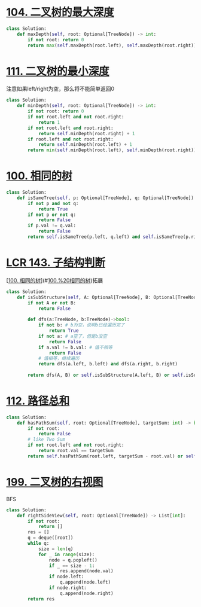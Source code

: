 # [104. 二叉树的最大深度](https://leetcode.cn/problems/maximum-depth-of-binary-tree/)
```python
class Solution:
    def maxDepth(self, root: Optional[TreeNode]) -> int:
        if not root: return 0
        return max(self.maxDepth(root.left), self.maxDepth(root.right)) + 1
```
# [111. 二叉树的最小深度](https://leetcode.cn/problems/minimum-depth-of-binary-tree/)
注意如果left/right为空，那么将不能简单返回0
```python
class Solution:
    def minDepth(self, root: Optional[TreeNode]) -> int:
        if not root: return 0
        if not root.left and not root.right:
            return 1
        if not root.left and root.right:
            return self.minDepth(root.right) + 1
        if root.left and not root.right:
            return self.minDepth(root.left) + 1
        return min(self.minDepth(root.left), self.minDepth(root.right)) + 1
```
# [100. 相同的树](https://leetcode.cn/problems/same-tree/)
```python
class Solution:
    def isSameTree(self, p: Optional[TreeNode], q: Optional[TreeNode]) -> bool:
        if not p and not q:
            return True
        if not p or not q:
            return False
        if p.val != q.val:
            return False
        return self.isSameTree(p.left, q.left) and self.isSameTree(p.right, q.right)
```
# [LCR 143. 子结构判断](https://leetcode.cn/problems/shu-de-zi-jie-gou-lcof/)
[[100. 相同的树](https://leetcode.cn/problems/same-tree/)](#[100.%20相同的树](https%20//leetcode.cn/problems/same-tree/))拓展
```python
class Solution:
    def isSubStructure(self, A: Optional[TreeNode], B: Optional[TreeNode]) -> bool:
        if not A or not B:
            return False
        
        def dfs(a:TreeNode, b:TreeNode)->bool:
            if not b: # b为空，说明b已经遍历完了
                return True
            if not a: # a空了，但是b没空
                return False
            if a.val != b.val: # 值不相等
                return False
            # 值相等，继续遍历
            return dfs(a.left, b.left) and dfs(a.right, b.right)
        
        return dfs(A, B) or self.isSubStructure(A.left, B) or self.isSubStructure(A.right, B)
```
#  [112. 路径总和](https://leetcode.cn/problems/path-sum/)
```python
class Solution:
    def hasPathSum(self, root: Optional[TreeNode], targetSum: int) -> bool:
        if not root:
            return False
        # like Two Sum
        if not root.left and not root.right:
            return root.val == targetSum
        return self.hasPathSum(root.left, targetSum - root.val) or self.hasPathSum(root.right, targetSum - root.val)
```
# [199. 二叉树的右视图](https://leetcode.cn/problems/binary-tree-right-side-view/)
BFS
```python
class Solution:
    def rightSideView(self, root: Optional[TreeNode]) -> List[int]:
        if not root:
            return []
        res = []
        q = deque([root])
        while q:
            size = len(q)
            for _ in range(size):
                node = q.popleft()
                if _ == size - 1:
                    res.append(node.val)
                if node.left:
                    q.append(node.left)
                if node.right:
                    q.append(node.right)
        return res
```